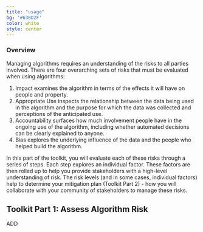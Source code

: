 ```yaml
---
title: "usage"
bg: '#63BD2F'
color: white
style: center
---
```


### Overview
Managing algorithms requires an understanding of the risks to all parties involved. There are four overarching sets of risks that must be evaluated when using algorithms:

1. Impact examines the algorithm in terms of the effects it will have on people and property.
2. Appropriate Use inspects the relationship between the data being used in the algorithm and the purpose for which the data was collected and perceptions of the anticipated use.
3. Accountability surfaces how much involvement people have in the ongoing use of the algorithm, including whether automated decisions can be clearly explained to anyone.
4. Bias explores the underlying influence of the data and the people who helped build the algorithm.

In this part of the toolkit, you will evaluate each of these risks through a series of steps. Each step explores an individual factor. These factors are then rolled up to help you provide stakeholders with a high-level understanding of risk. The risk levels (and in some cases, individual factors) help to determine your mitigation plan (Toolkit Part 2) - how you will collaborate with your community of stakeholders to manage these risks.

## Toolkit Part 1: Assess Algorithm Risk

ADD
